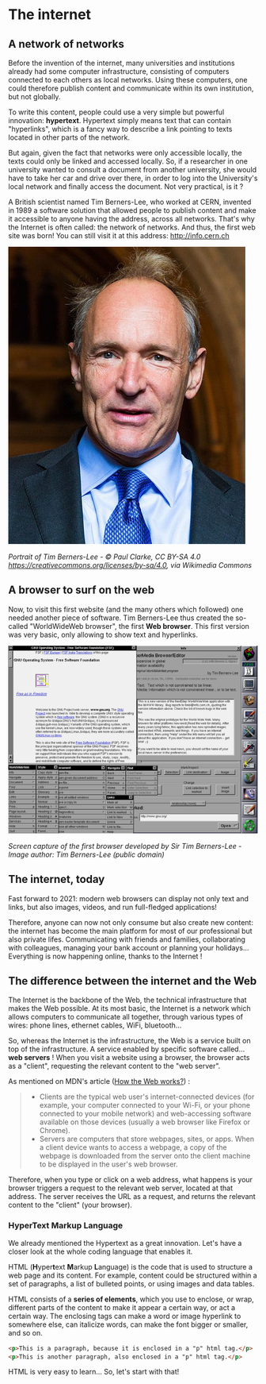 # The internet

## A network of networks

Before the invention of the internet, many universities and institutions already had some computer infrastructure, consisting of computers connected to each others as local networks. Using these computers, one could therefore publish  content and communicate within its own institution, but not globally.

To write this content, people could use a very simple but powerful innovation: **hypertext**. Hypertext simply means text that can contain "hyperlinks", which is a fancy way to describe a link pointing to texts located in other parts of the network.

But again, given the fact that networks were only accessible locally, the texts could only be linked and accessed locally. So, if a researcher in one university wanted to consult a document from another university, she would have to take her car and drive over there, in order to log into the University's local network and finally access the document. Not very practical, is it ?

A British scientist named Tim Berners-Lee, who worked at CERN, invented in 1989 a software solution that allowed people to publish content and make it accessible to anyone having the address, across all networks. That's why the Internet is often called: the network of networks.
And thus, the first web site was born! You can still visit it at this address: http://info.cern.ch

![Tim Berners-Lee ](./assets/Sir_Tim_Berners-Lee_(cropped)-.jpg)

*Portrait of Tim Berners-Lee - © Paul Clarke, CC BY-SA 4.0 <https://creativecommons.org/licenses/by-sa/4.0>, via Wikimedia Commons*

## A browser to surf on the web

Now, to visit this first website (and the many others which followed) one needed another piece of software. Tim Berners-Lee thus created the so-called "WorldWideWeb browser", the first **Web browser**. This first version was very basic, only allowing to show text and hyperlinks.


![Screen capture of the first browser developed by Sir Tim Berners-Lee - Image author: Tim Berners-Lee](assets/worldwideweb-browser.png)

*Screen capture of the first browser developed by Sir Tim Berners-Lee - Image author: Tim Berners-Lee (public domain)*

## The internet, today

Fast forward to 2021: modern web browsers can display not only text and links, but also images, videos, and run full-fledged applications!

Therefore, anyone can now not only consume but also create new content: the internet has become the main platform for most of our professional but also private lifes. Communicating with friends and families, collaborating with colleagues, managing your bank account or planning your holidays... Everything is now happening online, thanks to the Internet !


## The difference between the internet and the Web

The Internet is the backbone of the Web, the technical infrastructure that makes the Web possible. At its most basic, the Internet is a network which allows computers to communicate all together, through various types of wires: phone lines, ethernet cables, WiFi, bluetooth...

So, whereas the Internet is the infrastructure, the Web is a service built on top of the infrastructure. A service enabled by specific software called... **web servers** ! When you visit a website using a browser, the browser acts as a "client", requesting the relevant content to the "web server".

As mentioned on MDN's article ([How the Web works?](https://developer.mozilla.org/en-US/docs/Learn/Getting_started_with_the_web/How_the_Web_works)) :

> - Clients are the typical web user's internet-connected devices (for example, your computer connected to your Wi-Fi, or your phone connected to your mobile network) and web-accessing software available on those devices (usually a web browser like Firefox or Chrome).
> - Servers are computers that store webpages, sites, or apps. When a client device wants to access a webpage, a copy of the webpage is downloaded from the server onto the client machine to be displayed in the user's web browser.

Therefore, when you type or click on a web address, what happens is your browser triggers a request to the relevant web server, located at that address. The server receives the URL as a request, and returns the relevant content to the "client" (your browser).

### HyperText Markup Language

We already mentioned the Hypertext as a great innovation. Let's have a closer look at the whole coding language that enables it.

HTML (**H**yper**t**ext **M**arkup **L**anguage) is the code that is used to structure a web page and its content. For example, content could be structured within a set of paragraphs, a list of bulleted points, or using images and data tables.

HTML consists of a **series of elements**, which you use to enclose, or wrap, different parts of the content to make it appear a certain way, or act a certain way. The enclosing tags can make a word or image hyperlink to somewhere else, can italicize words, can make the font bigger or smaller, and so on.

```html
<p>This is a paragraph, because it is enclosed in a "p" html tag.</p>
<p>This is another paragraph, also enclosed in a "p" html tag.</p>
```

HTML is very easy to learn... So, let's start with that!




